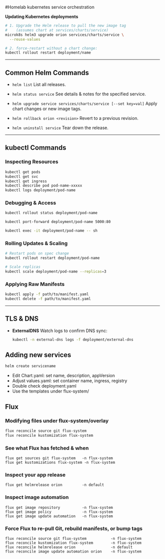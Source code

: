 #Homelab kubernetes service orchestration

**Updating Kubernetes deployments**


```bash
# 1. Upgrade the Helm release to pull the new image tag
#    (assumes chart at services/charts/service)
microk8s helm3 upgrade orion services/charts/service \
  --reuse-values

# 2. force-restart without a chart change:
kubectl rollout restart deployment/name
````

---

## Common Helm Commands

* `helm list`
  List all releases.

* `helm status service`
  See details & notes for the specified service.

* `helm upgrade service services/charts/service [--set key=val]`
  Apply chart changes or new image tags.

* `helm rollback orion <revision>`
  Revert to a previous revision.

* `helm uninstall service`
  Tear down the release.

---

## kubectl Commands

### Inspecting Resources

```bash
kubectl get pods
kubectl get svc
kubectl get ingress
kubectl describe pod pod-name-xxxxx
kubectl logs deployment/pod-name
```

### Debugging & Access

```bash
kubectl rollout status deployment/pod-name

kubectl port-forward deployment/pod-name 5000:80

kubectl exec -it deployment/pod-name -- sh
```

### Rolling Updates & Scaling

```bash
# Restart pods on spec change
kubectl rollout restart deployment/pod-name

# Scale replicas
kubectl scale deployment/pod-name --replicas=3
```

### Applying Raw Manifests

```bash
kubectl apply -f path/to/manifest.yaml
kubectl delete -f path/to/manifest.yaml
```

---

## TLS & DNS

* **ExternalDNS**
  Watch logs to confirm DNS sync:

  ```bash
  kubectl -n external-dns logs -f deployment/external-dns
  ```

## Adding new services
```bash
helm create servicename
```
- Edit Chart.yaml: set name, description, appVersion
- Adjust values.yaml: set container name, ingress, registry
- Double check deployment.yaml
- Use the templates under flux-system/


## Flux
### Modifying files under flux-system/overlay
```bash
flux reconcile source git flux-system
flux reconcile kustomization flux-system
```
### See what Flux has fetched & when
```
flux get sources git flux-system   -n flux-system
flux get kustomizations flux-system -n flux-system
```

### Inspect your app release
```
flux get helmrelease orion         -n default
```

### Inspect image automation
```
flux get image repository          -n flux-system
flux get image policy              -n flux-system
flux get image update automation   -n flux-system
```

### Force Flux to re-pull Git, rebuild manifests, or bump tags
```
flux reconcile source git flux-system           -n flux-system
flux reconcile kustomization flux-system        -n flux-system
flux reconcile helmrelease orion                -n default
flux reconcile image update automation orion    -n flux-system
```
